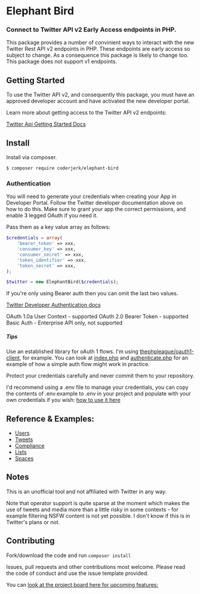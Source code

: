 # Elephant Bird

### Connect to Twitter API v2 Early Access endpoints in PHP.
This package provides a number of convinient ways to interact with the new Twitter Rest API v2 endpoints in PHP. These endpoints are early access so subject to change. As a consequence this package is likely to change too. This package does not support v1 endpoints.

## Getting Started

To use the Twitter API v2, and consequently this package, you must have an approved developer account and have activated the new developer portal.

Learn more about getting access to the Twitter API v2 endpoints:

[Twitter Api Getting Started Docs](https://developer.twitter.com/en/docs/twitter-api/getting-started/guide)


## Install

Install via composer.

```bash
$ composer require coderjerk/elephant-bird
```

### Authentication

You will need to generate your credentials when creating your App in Developer Portal. Follow the Twitter developer documentation above on how to do this. Make sure to grant your app the correct permissions, and enable 3 legged OAuth if you need it.

Pass them as a key value array as follows:

```php
$credentials = array(
    'bearer_token' => xxx,
    'consumer_key' => xxx,
    'consumer_secret' => xxx,
    'token_identifier' => xxx,
    'token_secret' => xxx,
);

$twitter = new ElephantBird($credentials);

```

If you're only using Bearer auth then you can omit the last two values.


[Twitter Developer Authentication docs](https://developer.twitter.com/en/docs/authentication/overview)

OAuth 1.0a User Context - supported
OAuth 2.0 Bearer Token - supported
Basic Auth - Enterprise API only, not supported


##### Tips
Use an established library for oAuth 1 flows. I'm using [thephpleague/oauth1-client](https://github.com/thephpleague/oauth1-client), for example. You can look at [index.php](/index.php) and [authenticate.php](/authenticate.php) for an example of how a simple auth flow might work in practice.

Protect your credentials carefully and never commit them to your repository.

I'd recommend using a .env file to manage your credentials, you can copy the contents of .env.example to .env in your project and populate with your own credentials if you wish:  [how to use it here](https://github.com/vlucas/phpdotenv)

## Reference &amp; Examples:

- [Users](/docs/Users.md)
- [Tweets](/docs/Tweets.md)
- [Compliance](/docs/Compliance.md)
- [Lists](/docs/Lists.md)
- [Spaces](/docs/Spaces.md)

## Notes

This is an unofficial tool and not affiliated with Twitter in any way.

Note that operator support is quite sparse at the moment which makes the use of tweets and media more than a little risky in some contexts - for example filtering NSFW content is not yet possible. I don't know if this is in Twitter's plans or not.

## Contributing

Fork/download the code and run
`composer install`

Issues, pull requests and other contributions most welcome. Please read the code of conduct and use the issue template provided.



You can [look at the project board here for upcoming features:](https://github.com/danieldevine/elephant-bird/projects/1)
